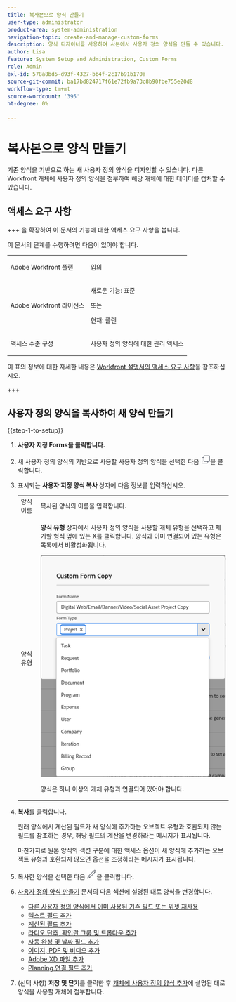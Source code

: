 ```yaml
---
title: 복사본으로 양식 만들기
user-type: administrator
product-area: system-administration
navigation-topic: create-and-manage-custom-forms
description: 양식 디자이너를 사용하여 사본에서 사용자 정의 양식을 만들 수 있습니다.
author: Lisa
feature: System Setup and Administration, Custom Forms
role: Admin
exl-id: 578a8bd5-d93f-4327-bb4f-2c17b91b170a
source-git-commit: ba17bd824717f61e72fb9a73c8b90fbe755e20d8
workflow-type: tm+mt
source-wordcount: '395'
ht-degree: 0%

---
```


# 복사본으로 양식 만들기

<!--add preview tags and see below in comment out-->

기존 양식을 기반으로 하는 새 사용자 정의 양식을 디자인할 수 있습니다. 다른 Workfront 개체에 사용자 정의 양식을 첨부하여 해당 개체에 대한 데이터를 캡처할 수 있습니다.

## 액세스 요구 사항

+++ 을 확장하여 이 문서의 기능에 대한 액세스 요구 사항을 봅니다.

이 문서의 단계를 수행하려면 다음이 있어야 합니다.

<table style="table-layout:auto"> 
 <col> 
 <col> 
 <tbody> 
  <tr data-mc-conditions=""> 
   <td role="rowheader"> <p>Adobe Workfront 플랜</p> </td> 
   <td>임의</td> 
  </tr> 
  <tr> 
   <td role="rowheader">Adobe Workfront 라이선스</td> 
   <td>
   <p>새로운 기능: 표준</p>
   <p>또는</p>
   <p>현재: 플랜</p></td>
  </tr> 
  <tr data-mc-conditions=""> 
   <td role="rowheader">액세스 수준 구성</td> 
   <td> <p>사용자 정의 양식에 대한 관리 액세스</p> </td> 
  </tr>  
 </tbody> 
</table>

이 표의 정보에 대한 자세한 내용은 [Workfront 설명서의 액세스 요구 사항](/help/quicksilver/administration-and-setup/add-users/access-levels-and-object-permissions/access-level-requirements-in-documentation.md)을 참조하십시오.

+++

## 사용자 정의 양식을 복사하여 새 양식 만들기

{{step-1-to-setup}}

1. **사용자 지정 Forms을 클릭합니다.**
1. 새 사용자 정의 양식의 기반으로 사용할 사용자 정의 양식을 선택한 다음 ![복사 아이콘](assets/copy-icon.png)을 클릭합니다.
1. 표시되는 **사용자 지정 양식 복사** 상자에 다음 정보를 입력하십시오.

   <table style="table-layout:auto"> 
    <col> 
    <col> 
    <tbody> 
     <tr> 
      <td role="rowheader">양식 이름</td> 
      <td>복사된 양식의 이름을 입력합니다.</td> 
     </tr> 
     <tr> 
      <td role="rowheader"> <p role="rowheader">양식 유형 </p> </td> 
      <td> <p><b>양식 유형</b> 상자에서 사용자 정의 양식을 사용할 개체 유형을 선택하고 제거할 형식 옆에 있는 X를 클릭합니다. 양식과 이미 연결되어 있는 유형은 목록에서 비활성화됩니다.</p> 
      <p><img src="assets/copy-form-obj-types-040524.png"></p> 
      <p>양식은 하나 이상의 개체 유형과 연결되어 있어야 합니다.</p> 
      </td> 
     </tr> 
    </tbody> 
   </table>

1. **복사**&#x200B;를 클릭합니다.

   원래 양식에서 계산된 필드가 새 양식에 추가하는 오브젝트 유형과 호환되지 않는 필드를 참조하는 경우, 해당 필드의 계산을 변경하라는 메시지가 표시됩니다.

   마찬가지로 원본 양식의 섹션 구분에 대한 액세스 옵션이 새 양식에 추가하는 오브젝트 유형과 호환되지 않으면 옵션을 조정하라는 메시지가 표시됩니다.

1. 복사한 양식을 선택한 다음 ![편집 아이콘](assets/edit-icon.png)을 클릭합니다.
1. [사용자 정의 양식 만들기](/help/quicksilver/administration-and-setup/customize-workfront/create-manage-custom-forms/form-designer/design-a-form/design-a-form.md) 문서의 다음 섹션에 설명된 대로 양식을 변경합니다.

   * [다른 사용자 정의 양식에서 이미 사용된 기존 필드 또는 위젯 재사용](/help/quicksilver/administration-and-setup/customize-workfront/create-manage-custom-forms/form-designer/design-a-form/design-a-form.md#reuse-an-existing-field-or-widget-already-used-in-another-custom-form)
   * [텍스트 필드 추가](/help/quicksilver/administration-and-setup/customize-workfront/create-manage-custom-forms/form-designer/design-a-form/design-a-form.md#add-text-fields)
   * [계산된 필드 추가](/help/quicksilver/administration-and-setup/customize-workfront/create-manage-custom-forms/form-designer/design-a-form/design-a-form.md#add-calculated-fields)
   * [라디오 단추, 확인란 그룹 및 드롭다운 추가](/help/quicksilver/administration-and-setup/customize-workfront/create-manage-custom-forms/form-designer/design-a-form/design-a-form.md#add-radio-buttons-checkboxes-and-dropdowns)
   * [자동 완성 및 날짜 필드 추가](/help/quicksilver/administration-and-setup/customize-workfront/create-manage-custom-forms/form-designer/design-a-form/design-a-form.md#add-typeahead-and-date-fields)
   * [이미지, PDF 및 비디오 추가](/help/quicksilver/administration-and-setup/customize-workfront/create-manage-custom-forms/form-designer/design-a-form/design-a-form.md#add-images-pdfs-and-videos)
   * [Adobe XD 파일 추가](/help/quicksilver/administration-and-setup/customize-workfront/create-manage-custom-forms/form-designer/design-a-form/design-a-form.md#add-adobe-xd-files)
   * [Planning 연결 필드 추가](/help/quicksilver/administration-and-setup/customize-workfront/create-manage-custom-forms/form-designer/design-a-form/design-a-form.md#add-planning-connection-fields)

1. (선택 사항) **저장 및 닫기**&#x200B;를 클릭한 후 [개체에 사용자 정의 양식 추가](/help/quicksilver/workfront-basics/work-with-custom-forms/add-a-custom-form-to-an-object.md)에 설명된 대로 양식을 사용할 개체에 첨부합니다.
